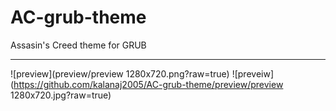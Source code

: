 # AC-grub-theme
Assasin's Creed theme for GRUB
_____________________________
![preview](preview/preview 1280x720.png?raw=true)
![preveiw](https://github.com/kalanaj2005/AC-grub-theme/preview/preview 1280x720.jpg?raw=true)
